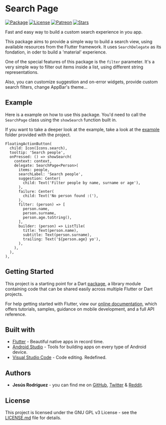 # Search Page

[![Package](https://img.shields.io/pub/v/search_page.svg?style=for-the-badge)](https://pub.dartlang.org/packages/search_page)
[![License](https://img.shields.io/github/license/jesusrp98/search_page.svg?style=for-the-badge)](https://www.gnu.org/licenses/gpl-3.0.en.html)
[![Patreon](https://img.shields.io/badge/Support-Patreon-orange.svg?style=for-the-badge)](https://www.patreon.com/jesusrp98)
[![Stars](https://img.shields.io/github/stars/jesusrp98/search_page.svg?style=for-the-badge)](https://github.com/jesusrp98/search_page/stargazers)

Fast and easy way to build a custom search experience in you app.

This package aims to provide a simple way to build a search view, using available resources from the Flutter framework. It uses `SearchDelegate` as its fondation, in oder to build a 'material'
experience.

One of the special features of this package is the `filter` parameter. It's a very simple way to filter out items inside a list, using different string representations.

Also, you can customize suggestion and on-error widgets, provide custom search filters, change AppBar's theme...

## Example

Here is a example on how to use this package. You'd need to call the `SearchPage` class using the `showSearch` function built in.

If you want to take a deeper look at the example, take a look at the [example](https://github.com/jesusrp98/search_page/tree/master/example) folder provided with the project.

```
FloatingActionButton(
  child: Icon(Icons.search),
  tooltip: 'Search people',
  onPressed: () => showSearch(
    context: context,
    delegate: SearchPage<Person>(
      items: people,
      searchLabel: 'Search people',
      suggestion: Center(
        child: Text('Filter people by name, surname or age'),
      ),
      failure: Center(
        child: Text('No person found :('),
      ),
      filter: (person) => [
        person.name,
        person.surname,
        person.age.toString(),
      ],
      builder: (person) => ListTile(
        title: Text(person.name),
        subtitle: Text(person.surname),
        trailing: Text('${person.age} yo'),
      ),
    ),
  ),
),
```

## Getting Started

This project is a starting point for a Dart [package](https://flutter.io/developing-packages/), a library module containing code that can be shared easily across multiple Flutter or Dart projects.

For help getting started with Flutter, view our [online documentation](https://flutter.io/docs), which offers tutorials, samples, guidance on mobile development, and a full API reference.

## Built with

- [Flutter](https://flutter.dev/) - Beautiful native apps in record time.
- [Android Studio](https://developer.android.com/studio/index.html/) - Tools for building apps on every type of Android device.
- [Visual Studio Code](https://code.visualstudio.com/) - Code editing. Redefined.

## Authors

- **Jesús Rodríguez** - you can find me on [GitHub](https://github.com/jesusrp98), [Twitter](https://twitter.com/jesusrp98) & [Reddit](https://www.reddit.com/user/jesusrp98).

## License

This project is licensed under the GNU GPL v3 License - see the [LICENSE.md](LICENSE.md) file for details.
